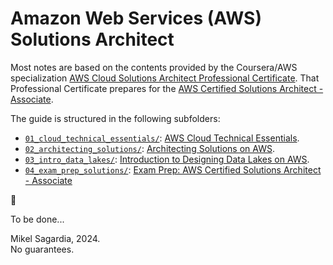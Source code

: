 # Amazon Web Services (AWS) Solutions Architect

Most notes are based on the contents provided by the Coursera/AWS specialization [AWS Cloud Solutions Architect Professional Certificate](https://www.coursera.org/professional-certificates/aws-cloud-solutions-architect). That Professional Certificate prepares for the [AWS Certified Solutions Architect - Associate](https://aws.amazon.com/certification/certified-solutions-architect-associate/).

The guide is structured in the following subfolders:

- [`01_cloud_technical_essentials/`](./01_cloud_technical_essentials/): [AWS Cloud Technical Essentials](https://www.coursera.org/learn/aws-cloud-technical-essentials).
- [`02_architecting_solutions/`](./02_architecting_solutions/): [Architecting Solutions on AWS](https://www.coursera.org/learn/architecting-solutions-on-aws).
- [`03_intro_data_lakes/`](./03_intro_data_lakes/): [Introduction to Designing Data Lakes on AWS](https://www.coursera.org/learn/introduction-to-designing-data-lakes-in-aws).
- [`04_exam_prep_solutions/`](./04_exam_prep_solutions/): [Exam Prep: AWS Certified Solutions Architect - Associate](https://www.coursera.org/learn/aws-certified-solutions-architect-associate)

:construction:

To be done...

Mikel Sagardia, 2024.  
No guarantees.
